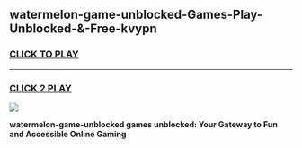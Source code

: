
## watermelon-game-unblocked-Games-Play-Unblocked-&-Free-kvypn
<h3>
<a href="https://premium76.site?title=watermelon-game-unblocked&ref=24A">CLICK TO PLAY</a></h3>
<hr>

<h3>
<a href="https://premium76.site?title=watermelon-game-unblocked&ref=24A">CLICK 2 PLAY</a>
  
</h3>

<a href="https://premium76.site?title=watermelon-game-unblocked&ref=24A"><img src="https://clearcache.store/games.png"></a>


**watermelon-game-unblocked games unblocked: Your Gateway to Fun and Accessible Online Gaming**
